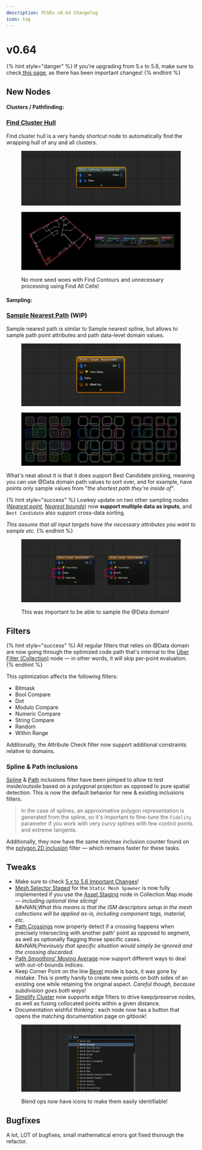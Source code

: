 ```yaml
---
description: PCGEx v0.64 Changelog
icon: tag
---
```


# v0.64

{% hint style="danger" %}
If you're upgrading from 5.x to 5.6, make sure to check[ this page](5.x-5.6-important-changes.md), as there has been important changes!
{% endhint %}

## New Nodes

#### Clusters / Pathfinding:

### [Find Cluster Hull](../../../node-library/pathfinding/contours/find-all-cells-1.md)

Find cluster hull is a very handy shortcut node to automatically find the wrapping hull of any and all clusters.

<figure><img src="../../../.gitbook/assets/image (5).png" alt=""><figcaption></figcaption></figure>

<figure><img src="../../../.gitbook/assets/image (1) (1) (1) (1) (1).png" alt=""><figcaption><p>No more seed woes with Find Contours and unnecessary processing using Find All Cells!</p></figcaption></figure>

#### Sampling:

### [Sample Nearest Path](../../../node-library/sampling/nearest-spline-1.md) (WIP)

Sample nearest path is similar to Sample nearest spline, but allows to sample path point attributes and path data-level domain values.

<figure><img src="../../../.gitbook/assets/image (2) (1) (1).png" alt=""><figcaption></figcaption></figure>

<figure><img src="../../../.gitbook/assets/image (1) (1) (1) (1).png" alt=""><figcaption></figcaption></figure>

What's neat about it is that it does support Best Candidate picking, meaning you can use @Data domain path values to sort over, and for example, have points only sample values from "_the shortest path they're inside of_".

{% hint style="success" %}
Lowkey update on two other sampling nodes ([_Nearest point_](../../../node-library/sampling/nearest-point.md)_,_ [_Nearest bounds_](../../../node-library/sampling/nearest-bounds.md)) now **support multiple data as inputs**, and `Best Candidate` also support cross-data sorting.

_This assume that all input targets have the necessary attributes you want to sample etc._
{% endhint %}

<figure><img src="../../../.gitbook/assets/image (1) (1) (1) (1) (1) (1).png" alt=""><figcaption><p>This was important to be able to sample the @Data domain!</p></figcaption></figure>

## Filters

{% hint style="success" %}
All regular filters that relies on @Data domain are now going through the optimized code path that's internal to the [Uber Filter (Collection)](../../../node-library/filters/uber-filter-collection.md) node — in other words, it will skip per-point evaluation.
{% endhint %}

This optimization affects the following filters:

* Bitmask
* Bool Compare&#x20;
* Dot
* Modulo Compare
* Numeric Compare
* String Compare
* Random
* Within Range

Additionally, the Attribute Check filter now support additional constraints relative to domains.

### Spline & Path inclusions

[Spline](../../../node-library/filters/filters-points/spatial/spline-inclusion.md) & [Path](../../../node-library/filters/filters-points/spatial/path-inclusion.md) inclusions filter have been pimped to allow to test inside/outside based on a polygonal projection as opposed to pure spatial detection. This is now the default behavior for new & existing  inclusions filters.&#x20;

> In the case of splines, an approximative polygon representation is generated from the spline, so it's important to fine-tune the `Fidelity` parameter if you work with very curvy splines with few control points and extreme tangents.

Additionally, they now have the same min/max inclusion counter found on the [polygon 2D inclusion](../../../node-library/filters/filters-points/spatial/polygon-2d-inclusion.md) filter — which remains faster for these tasks.

## Tweaks

* Make sure to check [5.x to 5.6 Important Changes](5.x-5.6-important-changes.md)!
* [Mesh Selector Staged](../../../node-library/assets-management/asset-staging/mesh-selector-staged.md) for the `Static Mesh Spawner` is now fully implemented if you use the [Asset Staging](../../../node-library/assets-management/asset-staging/) node in Collection Map mode — _including optional time slicing!_\
  &#xNAN;_&#x57;hat this means is that the ISM descriptors setup in the mesh collections will be applied as-is, including component tags, material, etc._
* [Path Crossings](../../../node-library/paths/crossings.md) now properly detect if a crossing happens when precisely intersecting with another path' point as opposed to segment, as well as optionally flagging those specific cases. \
  &#xNAN;_&#x50;reviously that specific situation would simply be ignored and the crossing discarded._
* [Path Smoothing' Moving Average](../../../node-library/paths/smooth/smooth-moving-average.md) now support different ways to deal with out-of-bounds indices.
* Keep Corner Point on the line [B](../../../node-library/paths/bevel.md)[evel](../../../node-library/paths/bevel.md) mode is back, it was gone by mistake.  This is pretty handy to create new points on both sides of an existing one while retaining the original aspect. _Careful though, because subdivision goes both ways!_
* [Simplify Cluster](../../../node-library/clusters/simplify.md) now supports edge filters to drive keep/preserve nodes, as well as fusing collocated points within a given distance.
* Documentation wishful thinking : each node now has a button that opens the matching documentation page on gitbook!

<figure><img src="../../../.gitbook/assets/image (2) (1) (1) (1).png" alt=""><figcaption><p>Blend ops now have icons to make them easily identifiable!</p></figcaption></figure>

## Bugfixes

A lot, LOT of bugfixes, small mathematical errors got fixed thorough the refactor.
